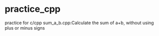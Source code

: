 # practice_cpp
practice for c/cpp
sum_a_b.cpp:Calculate the sum of a+b, without using plus or minus signs
